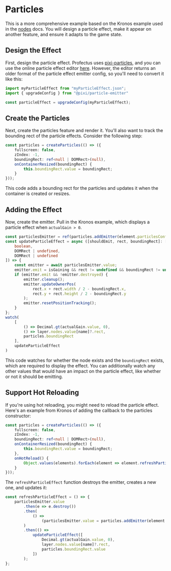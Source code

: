 # Particles

This is a more comprehensive example based on the Kronos example used in the [nodes](../advanced-concepts/nodes) docs. You will design a particle effect, make it appear on another feature, and ensure it adapts to the game state.

## Design the Effect

First, design the particle effect. Profectus uses [pixi-particles](https://github.com/pixijs/particle-emitter), and you can use the online particle effect editor [here](http://pixijs.github.io/pixi-particles-editor/). However, the editor returns an older format of the particle effect emitter config, so you'll need to convert it like this:

```ts
import myParticleEffect from "myParticleEffect.json";
import { upgradeConfig } from "@pixi/particle-emitter"

const particleEffect = upgradeConfig(myParticleEffect);
```

## Create the Particles

Next, create the particles feature and render it. You'll also want to track the bounding rect of the particle effects. Consider the following step:

```ts
const particles = createParticles(() => ({
    fullscreen: false,
    zIndex: -1,
    boundingRect: ref<null | DOMRect>(null),
    onContainerResized(boundingRect) {
        this.boundingRect.value = boundingRect;
    }
}));
```

This code adds a bounding rect for the particles and updates it when the container is created or resizes.

## Adding the Effect

Now, create the emitter. Pull in the Kronos example, which displays a particle effect when `actualGain > 0`.

```ts
const particlesEmitter = ref(particles.addEmitter(element.particlesConfig));
const updateParticleEffect = async ([shouldEmit, rect, boundingRect]: [
    boolean,
    DOMRect | undefined,
    DOMRect | undefined
]) => {
    const emitter = await particlesEmitter.value;
    emitter.emit = isGaining && rect != undefined && boundingRect != undefined;
    if (emitter.emit && !emitter.destroyed) {
        emitter.cleanup();
        emitter.updateOwnerPos(
            rect.x + rect.width / 2 - boundingRect.x,
            rect.y + rect.height / 2 - boundingRect.y
        );
        emitter.resetPositionTracking();
    }
};
watch(
    [
        () => Decimal.gt(actualGain.value, 0),
        () => layer.nodes.value[name]?.rect,
        particles.boundingRect
    ],
    updateParticleEffect
)
```

This code watches for whether the node exists and the `boundingRect` exists, which are required to display the effect. You can additionally watch any other values that would have an impact on the particle effect, like whether or not it should be emitting.

## Support Hot Reloading

If you're using hot reloading, you might need to reload the particle effect. Here's an example from Kronos of adding the callback to the particles constructor:

```ts
const particles = createParticles(() => ({
    fullscreen: false,
    zIndex: -1,
    boundingRect: ref<null | DOMRect>(null),
    onContainerResized(boundingRect) {
        this.boundingRect.value = boundingRect;
    },
    onHotReload() {
        Object.values(elements).forEach(element => element.refreshParticleEffect());
    }
}));
```

The `refreshParticleEffect` function destroys the emitter, creates a new one, and updates it:

```ts
const refreshParticleEffect = () => {
    particlesEmitter.value
        .then(e => e.destroy())
        .then(
            () =>
                (particlesEmitter.value = particles.addEmitter(element.particlesConfig))
        )
        .then(() =>
            updateParticleEffect([
                Decimal.gt(actualGain.value, 0),
                layer.nodes.value[name]?.rect,
                particles.boundingRect.value
            ])
        );
};
```
